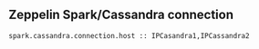 ## Zeppelin Spark/Cassandra connection

```
spark.cassandra.connection.host :: IPCasandra1,IPCassandra2
```

